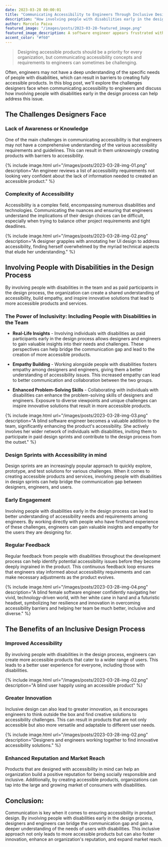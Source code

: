```yaml
---
date: 2023-03-28 00:00:01
title: "Communicating Accessibility to Engineers Through Inclusive Design"
description: "How involving people with disabilities early in the design process can lead to more accessible products"
author: Marcelo Paiva
featured_image: "/images/posts/2023-03-28-featured_image.png"
featured_image_description: A software engineer appears frustrated with a product designer due to the lack of clear accessibility guidelines in the design deliverables.
accent_color: "#f60"
---
```


<blockquote class="accent"> Designing accessible products should be a priority for every organization, but communicating accessibility concepts and requirements to engineers can sometimes be challenging.
</blockquote>

Often, engineers may not have a deep understanding of the specific needs of people with disabilities, which can result in barriers to creating fully accessible products. In this blog post, we'll explore the challenges designers face when communicating accessibility to engineers and discuss how involving people with disabilities early in the design process can help address this issue.

## The Challenges Designers Face

### Lack of Awareness or Knowledge

One of the main challenges in communicating accessibility is that engineers may not have a comprehensive understanding of the various accessibility requirements and guidelines. This can result in them unknowingly creating products with barriers to accessibility.

{% include image.html
url="/images/posts/2023-03-28-img-01.png"
description="An engineer reviews a list of accessibility requirements not looking very confident about the lack of information needed to created an accessible product."
%}

### Complexity of Accessibility

Accessibility is a complex field, encompassing numerous disabilities and technologies. Communicating the nuances and ensuring that engineers understand the implications of their design choices can be difficult, especially when trying to balance other project requirements and tight deadlines.

{% include image.html
url="/images/posts/2023-03-28-img-02.png"
description="A designer grapples with annotating her UI design to address accessibility, finding herself overwhelmed by the myriad technical aspects that elude her understanding."
%}

## Involving People with Disabilities in the Design Process

By involving people with disabilities in the team and as paid participants in the design process, the organization can create a shared understanding of accessibility, build empathy, and inspire innovative solutions that lead to more accessible products and services.

### The Power of Inclusivity: Including People with Disabilities in the Team

- **Real-Life Insights** - Involving individuals with disabilities as paid participants early in the design process allows designers and engineers to gain valuable insights into their needs and challenges. These perspectives can help bridge the communication gap and lead to the creation of more accessible products.

- **Empathy Building** - Working alongside people with disabilities fosters empathy among designers and engineers, giving them a better understanding of accessibility issues. This increased empathy can lead to better communication and collaboration between the two groups.

- **Enhanced Problem-Solving Skills** - Collaborating with individuals with disabilities can enhance the problem-solving skills of designers and engineers. Exposure to diverse viewpoints and unique challenges can inspire innovative solutions that result in more accessible products.

{% include image.html
url="/images/posts/2023-03-28-img-03.png"
description="A blind software engineer becomes a valuable addition to the team, significantly enhancing the product's accessibility. She actively involves her wider network of individuals with disabilities, inviting them to participate in paid design sprints and contribute to the design process from the outset."
%}

### Design Sprints with Accessibility in mind

Design sprints are an increasingly popular approach to quickly explore, prototype, and test solutions for various challenges. When it comes to creating accessible products and services, involving people with disabilities in design sprints can help bridge the communication gap between designers, engineers, and users.

### Early Engagement

Involving people with disabilities early in the design process can lead to better understanding of accessibility needs and requirements among engineers. By working directly with people who have firsthand experience of these challenges, engineers can gain valuable insights and empathy for the users they are designing for.

### Regular Feedback

Regular feedback from people with disabilities throughout the development process can help identify potential accessibility issues before they become deeply ingrained in the product. This continuous feedback loop ensures that engineers stay informed about accessibility requirements and can make necessary adjustments as the product evolves.

{% include image.html
url="/images/posts/2023-03-28-img-04.png"
description="A blind female software engineer confidently navigating her vivid, technology-driven world, with her white cane in hand and a futuristic headset, symbolizing her resilience and innovation in overcoming accessibility barriers and helping her team be much better, inclusive and diverse."
%}

## The Benefits of an Inclusive Design Process

### Improved Accessibility

By involving people with disabilities in the design process, engineers can create more accessible products that cater to a wider range of users. This leads to a better user experience for everyone, including those with disabilities.

{% include image.html
url="/images/posts/2023-03-28-img-02.png"
description="A blind user happily using an accessible product"
%}

### Greater Innovation

Inclusive design can also lead to greater innovation, as it encourages engineers to think outside the box and find creative solutions to accessibility challenges. This can result in products that are not only accessible but also more versatile and adaptable to different user needs.

{% include image.html
url="/images/posts/2023-03-28-img-02.png"
description="Designers and engineers working together to find innovative accessibility solutions."
%}

### Enhanced Reputation and Market Reach

Products that are designed with accessibility in mind can help an organization build a positive reputation for being socially responsible and inclusive. Additionally, by creating accessible products, organizations can tap into the large and growing market of consumers with disabilities.

## Conclusion:

Communication is key when it comes to ensuring accessibility in product design. By involving people with disabilities early in the design process, designers and engineers can bridge the communication gap and gain a deeper understanding of the needs of users with disabilities. This inclusive approach not only leads to more accessible products but can also foster innovation, enhance an organization's reputation, and expand market reach.
